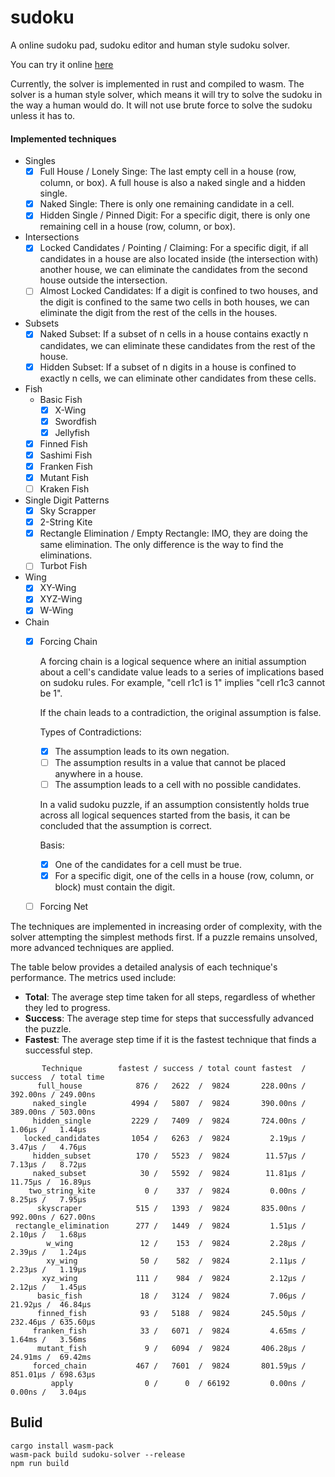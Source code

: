 # sudoku
A online sudoku pad, sudoku editor and human style sudoku solver.

You can try it online [here](https://sudokupad.lihan.fun)

Currently, the solver is implemented in rust and compiled to wasm. The solver is a human style solver, which means it will try to solve the sudoku in the way a human would do. It will not use brute force to solve the sudoku unless it has to.

#### Implemented techniques

- Singles
    - [x] Full House / Lonely Singe: The last empty cell in a house (row, column, or box). A full house is also a naked single and a hidden single.
    - [x] Naked Single: There is only one remaining candidate in a cell.
    - [x] Hidden Single / Pinned Digit: For a specific digit, there is only one remaining cell in a house (row, column, or box).
- Intersections
    - [x] Locked Candidates / Pointing / Claiming: For a specific digit, if all candidates in a house are also located inside (the intersection with) another house, we can eliminate the candidates from the second house outside the intersection.
    - [ ] Almost Locked Candidates: If a digit is confined to two houses, and the digit is confined to the same two cells in both houses, we can eliminate the digit from the rest of the cells in the houses.
- Subsets
    - [x] Naked Subset: If a subset of n cells in a house contains exactly n candidates, we can eliminate these candidates from the rest of the house.
    - [x] Hidden Subset: If a subset of n digits in a house is confined to exactly n cells, we can eliminate other candidates from these cells.
- Fish
    - Basic Fish
        - [x] X-Wing
        - [x] Swordfish
        - [x] Jellyfish
    - [x] Finned Fish
    - [x] Sashimi Fish
    - [x] Franken Fish
    - [x] Mutant Fish
    - [ ] Kraken Fish
- Single Digit Patterns
    - [x] Sky Scrapper
    - [x] 2-String Kite
    - [x] Rectangle Elimination / Empty Rectangle: IMO, they are doing the same elimination. The only difference is the way to find the eliminations.
    - [ ] Turbot Fish
- Wing
    - [x] XY-Wing
    - [x] XYZ-Wing
    - [x] W-Wing
- Chain
    - [x] Forcing Chain

        A forcing chain is a logical sequence where an initial assumption about a cell's candidate value leads to a series of implications based on sudoku rules. For example, "cell r1c1 is 1" implies "cell r1c3 cannot be 1".

        If the chain leads to a contradiction, the original assumption is false.

        Types of Contradictions:
        - [x] The assumption leads to its own negation.
        - [ ] The assumption results in a value that cannot be placed anywhere in a house.
        - [ ] The assumption leads to a cell with no possible candidates.

        In a valid sudoku puzzle, if an assumption consistently holds true across all logical sequences started from the basis, it can be concluded that the assumption is correct.

        Basis:
        - [x] One of the candidates for a cell must be true.
        - [x] For a specific digit, one of the cells in a house (row, column, or block) must contain the digit.

    - [ ] Forcing Net

The techniques are implemented in increasing order of complexity, with the solver attempting the simplest methods first. If a puzzle remains unsolved, more advanced techniques are applied.

The table below provides a detailed analysis of each technique's performance. The metrics used include:

- **Total**: The average step time taken for all steps, regardless of whether they led to progress.
- **Success**: The average step time for steps that successfully advanced the puzzle.
- **Fastest**: The average step time if it is the fastest technique that finds a successful step.

```
       Technique        fastest / success / total count fastest  / success  / total time
      full_house            876 /   2622  /  9824       228.00ns / 392.00ns / 249.00ns
     naked_single          4994 /   5807  /  9824       390.00ns / 389.00ns / 503.00ns
     hidden_single         2229 /   7409  /  9824       724.00ns /   1.06µs /   1.44µs
   locked_candidates       1054 /   6263  /  9824         2.19µs /   3.47µs /   4.76µs
     hidden_subset          170 /   5523  /  9824        11.57µs /   7.13µs /   8.72µs
     naked_subset            30 /   5592  /  9824        11.81µs /  11.75µs /  16.89µs
    two_string_kite           0 /    337  /  9824         0.00ns /   8.25µs /   7.95µs
      skyscraper            515 /   1393  /  9824       835.00ns / 992.00ns / 627.00ns
 rectangle_elimination      277 /   1449  /  9824         1.51µs /   2.10µs /   1.68µs
        w_wing               12 /    153  /  9824         2.28µs /   2.39µs /   1.24µs
        xy_wing              50 /    582  /  9824         2.11µs /   2.23µs /   1.19µs
       xyz_wing             111 /    984  /  9824         2.12µs /   2.12µs /   1.45µs
      basic_fish             18 /   3124  /  9824         7.06µs /  21.92µs /  46.84µs
      finned_fish            93 /   5188  /  9824       245.50µs / 232.46µs / 635.60µs
     franken_fish            33 /   6071  /  9824         4.65ms /   1.64ms /   3.56ms
      mutant_fish             9 /   6094  /  9824       406.28µs /  24.91ms /  69.42ms
     forced_chain           467 /   7601  /  9824       801.59µs / 851.01µs / 698.63µs
         apply                0 /      0  / 66192         0.00ns /   0.00ns /   3.04µs
```

## Bulid

```
cargo install wasm-pack
wasm-pack build sudoku-solver --release
npm run build
```
